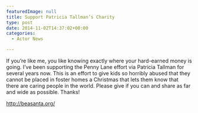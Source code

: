 ```yaml
---
featuredImage: null
title: Support Patricia Tallman’s Charity
type: post
date: 2014-11-02T14:37:02+00:00
categories:
  - Actor News

---
```

If you&#8217;re like me, you like knowing exactly where your hard-earned money is going. I&#8217;ve been supporting the Penny Lane effort via Patricia Tallman for several years now. This is an effort to give kids so horribly abused that they cannot be placed in foster homes a Christmas that lets them know that there are caring people in the world. Please give if you can and share as far and wide as possible. Thanks!

<http://beasanta.org/>
